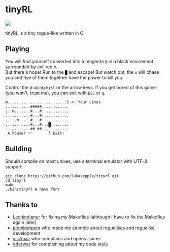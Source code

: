 tinyRL
======

![](https://pbs.twimg.com/media/BlQUC65IEAAfLVC.png)

tinyRL is a tiny rogue-like written in C. 

## Playing
You will find yourself converted into a magenta `@` in a black enviroment surrounded by evil red `m`.  
But there's hope! Run to the `█` and escape! But watch out, the `m` will chase you and five of them together have the power to kill you.

Control the `@` using `hjkl` or the arrow keys. If you get bored of this game (you won't, trust me), you can exit with `ESC` or `q`.

	@..........................5 <- Your Lives
	...........#####............
	...m.......#...#............
	...........#...#............
	.....m.....#...#............
	...........#...#...█........
	...........##.##...^........
	 A house! -^       └ Exit!

## Building
Should compile on most unixes, use a terminal emulator with UTF-8 support.

	git clone https://github.com/lukasepple/tinyrl.git
	cd tinyrl
	make
	./bin/tinyrl # have fun!

## Thanks to

* [Lechindianer](https://github.com/Lechindianer) for fixing my Makefiles (although I have to fix the Makefiles again later)
* [plomlompom](https://github.com/plomlompom) who made me stumble about roguelikes and roguelike development
* [vis7mac](https://github.com/vis7mac) who complains and opens issues
* [oderwat](https://github.com/oderwat) for complaining about my code style


